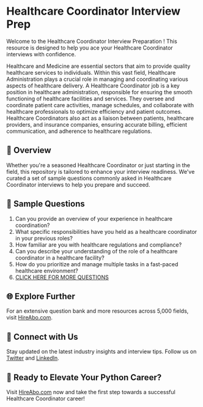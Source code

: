 # Healthcare Coordinator Interview Prep

Welcome to the Healthcare Coordinator Interview Preparation ! This resource is designed to help you ace your Healthcare Coordinator interviews with confidence.

Healthcare and Medicine are essential sectors that aim to provide quality healthcare services to individuals. Within this vast field, Healthcare Administration plays a crucial role in managing and coordinating various aspects of healthcare delivery. A Healthcare Coordinator job is a key position in healthcare administration, responsible for ensuring the smooth functioning of healthcare facilities and services. They oversee and coordinate patient care activities, manage schedules, and collaborate with healthcare professionals to optimize efficiency and patient outcomes. Healthcare Coordinators also act as a liaison between patients, healthcare providers, and insurance companies, ensuring accurate billing, efficient communication, and adherence to healthcare regulations.

## 🚀 Overview

Whether you're a seasoned Healthcare Coordinator or just starting in the field, this repository is tailored to enhance your interview readiness. We've curated a set of sample questions commonly asked in Healthcare Coordinator interviews to help you prepare and succeed.

## 📝 Sample Questions

1. Can you provide an overview of your experience in healthcare coordination?
2. What specific responsibilities have you held as a healthcare coordinator in your previous roles?
3. How familiar are you with healthcare regulations and compliance?
4. Can you describe your understanding of the role of a healthcare coordinator in a healthcare facility?
5. How do you prioritize and manage multiple tasks in a fast-paced healthcare environment?
6. [CLICK HERE FOR MORE QUESTIONS](https://hireabo.com/job/2_4_5/Healthcare%20Coordinator)

## 🌐 Explore Further

For an extensive question bank and more resources across 5,000 fields, visit [HireAbo.com](https://www.hireabo.com).

## 📱 Connect with Us

Stay updated on the latest industry insights and interview tips. Follow us on [Twitter](https://twitter.com/hireabo) and [LinkedIn](https://www.linkedin.com/in/hire-abo-3609972a8/).

## 🚀 Ready to Elevate Your Python Career?

Visit [HireAbo.com](https://www.hireabo.com) now and take the first step towards a successful Healthcare Coordinator career!
